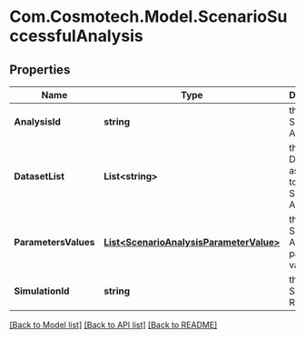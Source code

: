 # Com.Cosmotech.Model.ScenarioSuccessfulAnalysis

## Properties

Name | Type | Description | Notes
------------ | ------------- | ------------- | -------------
**AnalysisId** | **string** | the Simulator Analysis Id | 
**DatasetList** | **List&lt;string&gt;** | the list of Dataset Id associated to this Scenario Analysis | [optional] 
**ParametersValues** | [**List&lt;ScenarioAnalysisParameterValue&gt;**](ScenarioAnalysisParameterValue.md) | the list of Simulator Analysis parameters values | [optional] 
**SimulationId** | **string** | the Simulation Run Id | [optional] [readonly] 

[[Back to Model list]](../README.md#documentation-for-models) [[Back to API list]](../README.md#documentation-for-api-endpoints) [[Back to README]](../README.md)

